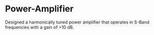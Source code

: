 # Power-Amplifier

Designed a harmonically tuned power amplifier that operates in S-Band frequencies with a gain of >10 dB.
